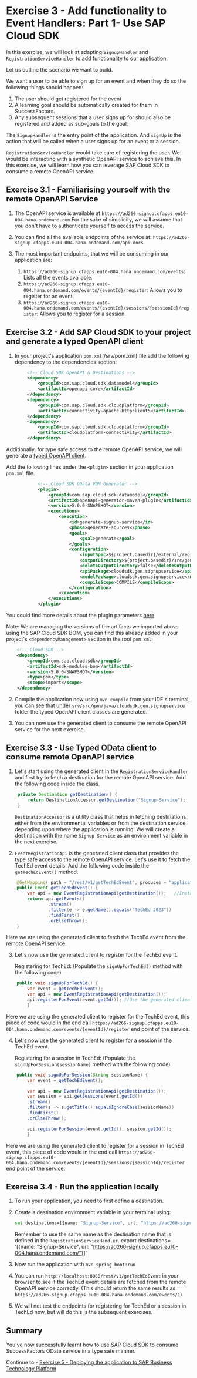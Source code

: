 # Exercise 3 - Add functionality to Event Handlers: Part 1- Use SAP Cloud SDK

In this exercise, we will look at adapting `SignupHandler` and `RegistrationServiceHandler` to add functionality to our application.

Let us outline the scenario we want to build.

We want a user to be able to sign up for an event and when they do so the following things should happen:
1. The user should get registered for the event
2. A learning goal should be automatically created for them in SuccessFactors.
3. Any subsequent sessions that a user signs up for should also be registered and added as sub-goals to the goal.

The `SignupHandler` is the entry point of the application. And `signUp` is the action that will be called when a user signs up for an event or a session.

`RegistrationServiceHandler` would take care of registering the user. We would be interacting with a synthetic OpenAPI service to achieve this.
In this exercise, we will learn how you can leverage SAP Cloud SDK to consume a remote OpenAPI service.

## Exercise 3.1 - Familiarising yourself with the remote OpenAPI Service

1. The OpenAPI service is available at `https://ad266-signup.cfapps.eu10-004.hana.ondemand.com`.For the sake of simplicity, we will assume that you don't have to authenticate yourself to access the service. 

2. You can find all the available endpoints of the service at: `https://ad266-signup.cfapps.eu10-004.hana.ondemand.com/api-docs`

3. The most important endpoints, that we will be consuming in our application are:
   1. `https://ad266-signup.cfapps.eu10-004.hana.ondemand.com/events`: Lists all the events available.
   2. `https://ad266-signup.cfapps.eu10-004.hana.ondemand.com/events/{eventId}/register`: Allows you to register for an event.
   3. `https://ad266-signup.cfapps.eu10-004.hana.ondemand.com/events/{eventId}/sessions/{sessionId}/register`: Allows you to register for a session.

## Exercise 3.2 - Add SAP Cloud SDK to your project and generate a typed OpenAPI client

1. In your project's application `pom.xml`(/srv/pom.xml) file add the following dependency to the dependencies section:
```xml
        <!-- Cloud SDK OpenAPI & Destinations -->
        <dependency>
            <groupId>com.sap.cloud.sdk.datamodel</groupId>
            <artifactId>openapi-core</artifactId>
        </dependency>
        <dependency>
            <groupId>com.sap.cloud.sdk.cloudplatform</groupId>
            <artifactId>connectivity-apache-httpclient5</artifactId>
        </dependency>
        <dependency>
            <groupId>com.sap.cloud.sdk.cloudplatform</groupId>
            <artifactId>cloudplatform-connectivity</artifactId>
        </dependency>
```
   Additionally, for type safe access to the remote OpenAPI service, we will generate a [typed OpenAPI client](https://sap.github.io/cloud-sdk/docs/java/v5/features/rest/overview).
   
   Add the following lines under the `<plugin>` section in your application `pom.xml` file.

```xml
            <!-- Cloud SDK OData VDM Generator -->
            <plugin>
                <groupId>com.sap.cloud.sdk.datamodel</groupId>
                <artifactId>openapi-generator-maven-plugin</artifactId>
                <version>5.0.0-SNAPSHOT</version>
                <executions>
                    <execution>
                        <id>generate-signup-service</id>
                        <phase>generate-sources</phase>
                        <goals>
                            <goal>generate</goal>
                        </goals>
                        <configuration>
                            <inputSpec>${project.basedir}/external/registration.json</inputSpec>
                            <outputDirectory>${project.basedir}/src/gen/java</outputDirectory>
                            <deleteOutputDirectory>false</deleteOutputDirectory>
                            <apiPackage>cloudsdk.gen.signupservice</apiPackage>
                            <modelPackage>cloudsdk.gen.signupservice</modelPackage>
                            <compileScope>COMPILE</compileScope>
                        </configuration>
                    </execution>
                </executions>
            </plugin>
```
   
   You could find more details about the plugin parameters [here](https://sap.github.io/cloud-sdk/docs/java/v5/features/rest/generate-rest-client#available-parameters)

  Note: We are managing the versions of the artifacts we imported above using the SAP Cloud SDK BOM, you can find this already added in your project's `<dependencyManagement>` section in the root `pom.xml`:
    
```xml
    <!-- Cloud SDK -->
    <dependency>
        <groupId>com.sap.cloud.sdk</groupId>
        <artifactId>sdk-modules-bom</artifactId>
        <version>5.0.0-SNAPSHOT</version>
        <type>pom</type>
        <scope>import</scope>
    </dependency>
```

2. Compile the application now using `mvn compile` from your IDE's terminal, you can see that under `srv/src/gen/java/cloudsdk.gen.signupservice` folder the typed OpenAPI client classes are generated. 

3. You can now use the generated client to consume the remote OpenAPI service for the next exercise.

## Exercise 3.3 - Use Typed OData client to consume remote OpenAPI service

1. Let's start using the generated client in the `RegistrationServiceHandler` and first try to fetch a destination for the remote OpenAPI service.
   Add the following code inside the class. 
   ```java
    private Destination getDestination() {
        return DestinationAccessor.getDestination("Signup-Service");
    }
   ```
   `DestinationAccessor` is a utility class that helps in fetching destinations either from the environmental variables or from the destination service depending upon where the application is running. 
    We will create a destination with the name `Signup-Service` as an environment variable in the next exercise.

2. `EventRegistrationApi` is the generated client class that provides the type safe access to the remote OpenAPI service. Let's use it to fetch the TechEd event details.
   Add the following code inside the `getTechEdEvent()` method.
```java
    @GetMapping( path = "/rest/v1/getTechEdEvent", produces = "application/json")
    public Event getTechEdEvent() {
        var api = new EventRegistrationApi(getDestination());   //Instantiate the generated client with the destination
        return api.getEvents()
                .stream()
                .filter(e -> e.getName().equals("TechEd 2023"))
                .findFirst()
                .orElseThrow();
    }
```
   Here we are using the generated client to fetch the TechEd event from the remote OpenAPI service. 

3. Let's now use the generated client to register for the TechEd event.
   
   Registering for TechEd: (Populate the `signUpForTechEd()` method with the following code)
```java
    public void signUpForTechEd() {
        var event = getTechEdEvent();
        var api = new EventRegistrationApi(getDestination());
        api.registerForEvent(event.getId()); //Use the generated client to register for the event
        }   
```
   Here we are using the generated client to register for the TechEd event, this piece of code would in the end call `https://ad266-signup.cfapps.eu10-004.hana.ondemand.com/events/{eventId}/register` end point of the service. 

4. Let's now use the generated client to register for a session in the TechEd event.   
   
   Registering for a session in TechEd: (Populate the `signUpForSession(sessionName)` method with the following code)
```java
    public void signUpForSession(String sessionName) {
        var event = getTechEdEvent();

        var api = new EventRegistrationApi(getDestination());
        var session = api.getSessions(event.getId())
        .stream()
        .filter(s -> s.getTitle().equalsIgnoreCase(sessionName))
        .findFirst()
        .orElseThrow();

        api.registerForSession(event.getId(), session.getId());
        }
```
   Here we are using the generated client to register for a session in TechEd event, this piece of code would in the end call `https://ad266-signup.cfapps.eu10-004.hana.ondemand.com/events/{eventId}/sessions/{sessionId}/register` end point of the service.

## Exercise 3.4 - Run the application locally

1. To run your application, you need to first define a destination.

2. Create a destination environment variable in your terminal using:
    ```bash
    set destinations=[{name: "Signup-Service", url: "https://ad266-signup.cfapps.eu10-004.hana.ondemand.com/"}]
    ```
   Remember to use the same name as the destination name that is defined in the `RegistrationServiceHandler`.
   export destinations= '[{name: "Signup-Service", url: "https://ad266-signup.cfapps.eu10-004.hana.ondemand.com/"}]'

3. Now run the application with `mvn spring-boot:run`

4. You can run `http://localhost:8080/rest/v1/getTechEdEvent` in your browser to see if the TechEd event details are fetched from the remote OpenAPI service correctly.
   (This should return the same results as `https://ad266-signup.cfapps.eu10-004.hana.ondemand.com/events/1`)

5. We will not test the endpoints for registering for TechEd or a session in TechEd now, but will do this is the subsequent exercises.

## Summary

You've now successfully learnt how to use SAP Cloud SDK to consume SuccessFactors OData service in a type safe manner.

Continue to - [Exercise 5 - Deploying the application to SAP Business Technology Platform](../ex5/README.md)
